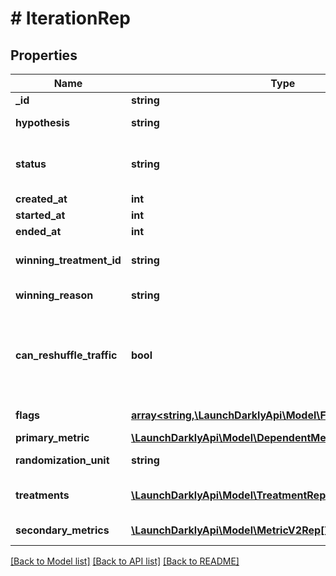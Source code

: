 # # IterationRep

## Properties

Name | Type | Description | Notes
------------ | ------------- | ------------- | -------------
**_id** | **string** | The iteration ID | [optional]
**hypothesis** | **string** | The expected outcome of this experiment |
**status** | **string** | The status of the iteration: &lt;code&gt;not_started&lt;/code&gt;, &lt;code&gt;running&lt;/code&gt;, &lt;code&gt;stopped&lt;/code&gt; |
**created_at** | **int** |  |
**started_at** | **int** |  | [optional]
**ended_at** | **int** |  | [optional]
**winning_treatment_id** | **string** | The ID of the treatment chosen when the experiment stopped | [optional]
**winning_reason** | **string** | The reason you stopped the experiment | [optional]
**can_reshuffle_traffic** | **bool** | Whether the experiment may reassign traffic to different variations when the experiment audience changes (true) or must keep all traffic assigned to its initial variation (false). | [optional]
**flags** | [**array<string,\LaunchDarklyApi\Model\FlagRep>**](FlagRep.md) | Details on the flag used in this experiment | [optional]
**primary_metric** | [**\LaunchDarklyApi\Model\DependentMetricOrMetricGroupRep**](DependentMetricOrMetricGroupRep.md) |  | [optional]
**randomization_unit** | **string** | The unit of randomization for this iteration | [optional]
**treatments** | [**\LaunchDarklyApi\Model\TreatmentRep[]**](TreatmentRep.md) | Details on the variations you are testing in the experiment | [optional]
**secondary_metrics** | [**\LaunchDarklyApi\Model\MetricV2Rep[]**](MetricV2Rep.md) | Details on the secondary metrics for this experiment | [optional]

[[Back to Model list]](../../README.md#models) [[Back to API list]](../../README.md#endpoints) [[Back to README]](../../README.md)
